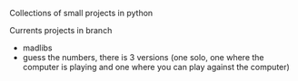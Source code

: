 Collections of small projects in python

Currents projects in branch

- madlibs
- guess the numbers, there is 3 versions (one solo, one where the computer is playing and one where you can play against the computer)